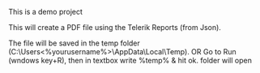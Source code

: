 This is a demo project

This will create a PDF file using the Telerik Reports (from Json).

The file will be saved in the temp folder (C:\Users\<%yourusername%>\AppData\Local\Temp). OR Go to Run (wndows key+R), then in textbox write %temp% & hit ok. folder will open

